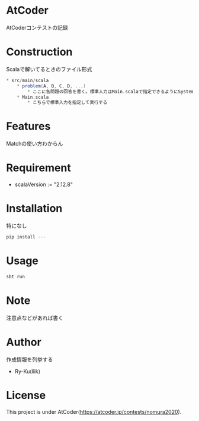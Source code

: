 # AtCoder

AtCoderコンテストの記録

# Construction
Scalaで解いてるときのファイル形式

```Scala
* src/main/scala
    * problem(A, B, C, D, ...)
        * ここに各問題の回答を書く。標準入力はMain.scalaで指定できるようにSystem.inを使用する。
    * Main.scala
        * こちらで標準入力を指定して実行する
```

# Features
Matchの使い方わからん

# Requirement
* scalaVersion     := "2.12.8"

# Installation
特になし

```bash
pip install ---
```

# Usage
```bash
sbt run
```

# Note

注意点などがあれば書く

# Author

作成情報を列挙する

* Ry-Ku(liik)

# License
This project is under AtCoder(https://atcoder.jp/contests/nomura2020).
